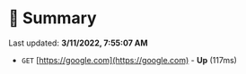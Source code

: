 # 📖 Summary
Last updated: **3/11/2022, 7:55:07 AM**

- `GET` [https://google.com](https://google.com) - **Up** (117ms)
